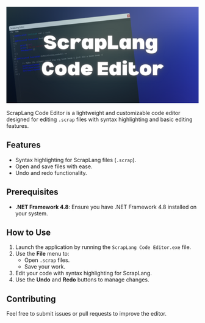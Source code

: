 ![Banner](https://raw.githubusercontent.com/QuantumLeap-Studios/ScrapLang-Code-Editor/master/Copy%20of%20gdfgdf.png)

ScrapLang Code Editor is a lightweight and customizable code editor designed for editing `.scrap` files with syntax highlighting and basic editing features.

## Features
- Syntax highlighting for ScrapLang files (`.scrap`).
- Open and save files with ease.
- Undo and redo functionality.

## Prerequisites
- **.NET Framework 4.8**: Ensure you have .NET Framework 4.8 installed on your system.

## How to Use
1. Launch the application by running the `ScrapLang Code Editor.exe` file.
2. Use the **File** menu to:
   - Open `.scrap` files.
   - Save your work.
3. Edit your code with syntax highlighting for ScrapLang.
4. Use the **Undo** and **Redo** buttons to manage changes.

## Contributing
Feel free to submit issues or pull requests to improve the editor.

